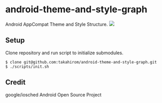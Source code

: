 # android-theme-and-style-graph
Android AppCompat Theme and Style Structure.
<img src=https://github.com/takahirom/android-theme-and-style-graph/raw/master/output/small_appcompat.jpg>

## Setup
Clone repository and run script to initialize submodules.

```shell
$ clone git@github.com:takahirom/android-theme-and-style-graph.git
$ ./scripts/init.sh
```

## Credit
google/iosched
Android Open Source Project
